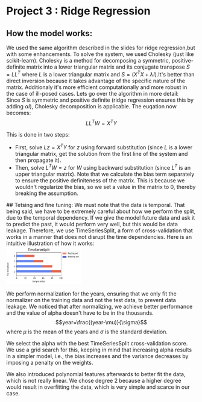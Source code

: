 # Project 3  : Ridge Regression

## How the model works:
We used the same algorithm described in the slides for ridge regression,but with some enhancements. To solve the system, we used Cholesky (just like scikit-learn). Cholesky is a method for decomposing a symmetric, positive-definite matrix into a lower triangular matrix and its conjugate transpose $S=L L^T$ where $L$ is a lower triangular matrix and $S=\left(X^T X+\lambda I\right)$.It's better than direct inversion because it takes advantage of the specific nature of the matrix. Additionaly it's more efficient computationally and more robust in the case of ill-posed cases. Lets go over the algorithm in more detail: <br>
Since $S$ is symmetric and positive definite (ridge regression ensures this by adding $\alpha I$), Cholesky decomposition is applicable. The euqation now becomes:
$$
L L^T W=X^T Y
$$

This is done in two steps:
- First, solve $L z=X^T Y$ for $z$ using forward substitution (since $L$ is a lower triangular matrix, get the solution from the first line of the system and then  propagate it).
- Then, solve $L^T W=z$ for $W$ using backward substitution (since $L^T$ is an upper triangular matrix).
Note that we calculate the bias term separately to ensure the positive definiteness of the matrix. This is because we wouldn't regularize the bias, so we set a value in the matrix to 0, thereby breaking the assumption.
</span>
## Tetsing and fine tuning:
We must note that the data is temporal. That being said, we have to be extremely careful about how we perform the split, due to the temporal dependency. If we give the model future data and ask it to predict the past, it would perform very well, but this would be data leakage. Therefore, we use TimeSeriesSplit, a form of cross-validation that works in a manner that does not disrupt the time dependencies. Here is an intuitive illustration of how it works:<br>
<img src="Q37Bn.png" width="200" height="100">

We perform normalization for the years, ensuring that we only fit the normalizer on the training data and not the test data, to prevent data leakage. We noticed that after normalizing, we achieve better performance and the value of alpha doesn't have to be in the thousands.
$$year=\frac{(year-\mu)}{\sigma}$$
where $\mu$ is the mean of the years and $\sigma$ is the standard deviation.<br>

We select the alpha with the best TimeSeriesSplit cross-validation score. We use a grid search for this, keeping in mind that increasing alpha results in a simpler model, i.e., the bias increases and the variance decreases by imposing a penalty on the weights.

We also introduced polynomial features afterwards to better fit the data, which is not really linear. We chose degree 2 because a higher degree would result in overfitting the data, which is very simple and scarce in our case.

